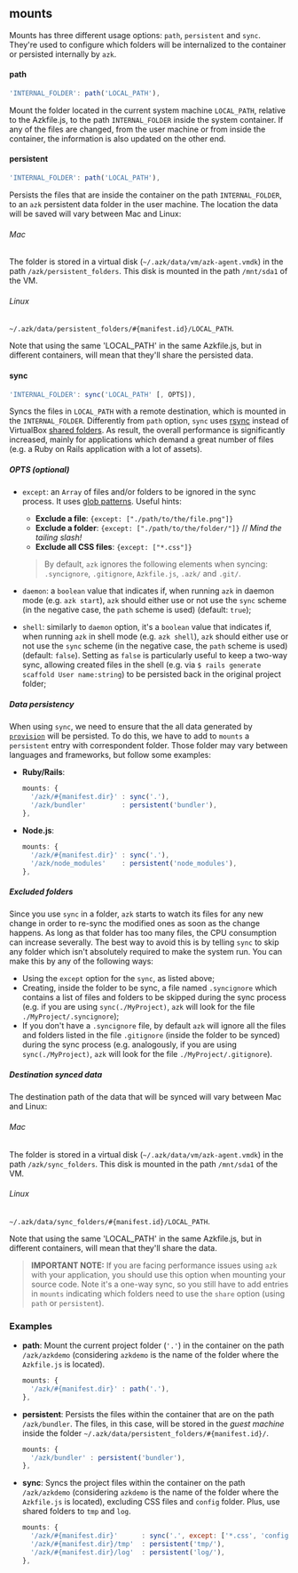 ## mounts

Mounts has three different usage options: `path`, `persistent` and `sync`. They're used to configure which folders will be internalized to the container or persisted internally by `azk`.

#### path

```js
'INTERNAL_FOLDER': path('LOCAL_PATH'),
```

Mount the folder located in the current system machine `LOCAL_PATH`, relative to the Azkfile.js, to the path `INTERNAL_FOLDER` inside the system container. If any of the files are changed, from the user machine or from inside the container, the information is also updated on the other end.


#### persistent

```js
'INTERNAL_FOLDER': path('LOCAL_PATH'),
```

Persists the files that are inside the container on the path `INTERNAL_FOLDER`, to an `azk` persistent data folder in the user machine. The location the data will be saved will vary between Mac and Linux:

###### Mac

The folder is stored in a virtual disk (`~/.azk/data/vm/azk-agent.vmdk`) in the path `/azk/persistent_folders`. This disk is mounted in the path `/mnt/sda1` of the VM.

###### Linux

`~/.azk/data/persistent_folders/#{manifest.id}/LOCAL_PATH`.

Note that using the same 'LOCAL_PATH' in the same Azkfile.js, but in different containers, will mean that they'll share the persisted data.

#### sync

```js
'INTERNAL_FOLDER': sync('LOCAL_PATH' [, OPTS]),
```

Syncs the files in `LOCAL_PATH` with a remote destination, which is mounted in the `INTERNAL_FOLDER`. Differently from `path` option, `sync` uses [rsync](https://rsync.samba.org/) instead of VirtualBox [shared folders](https://www.virtualbox.org/manual/ch04.html#sharedfolders). As result, the overall performance is significantly increased, mainly for applications which demand a great number of files (e.g. a Ruby on Rails application with a lot of assets).

##### OPTS (optional)

* `except`: an `Array` of files and/or folders to be ignored in the sync process. It uses [glob patterns](http://teaching.idallen.com/dat2330/06w/notes/glob_patterns.txt). Useful hints:
  * **Exclude a file**: `{except: ["./path/to/the/file.png"]}`
  * **Exclude a folder**: `{except: ["./path/to/the/folder/"]}` // *Mind the tailing slash!*
  * **Exclude all CSS files**: `{except: ["*.css"]}`

  > By default, `azk` ignores the following elements when syncing: `.syncignore`, `.gitignore`, `Azkfile.js`, `.azk/` and `.git/`.

* `daemon`: a `boolean` value that indicates if, when running `azk` in daemon mode (e.g. `azk start`), `azk` should either use or not use the `sync` scheme (in the negative case, the `path` scheme is used) (default: `true`);
* `shell`: similarly to `daemon` option, it's a `boolean` value that indicates if, when running `azk` in shell mode (e.g. `azk shell`), `azk` should either use or not use the `sync` scheme (in the negative case, the `path` scheme is used) (default: `false`). Setting as `false` is particularly useful to keep a two-way sync, allowing created files in the shell (e.g. via `$ rails generate scaffold User name:string`) to be persisted back in the original project folder;

##### Data persistency
When using `sync`, we need to ensure that the all data generated by [`provision`](/en/reference/azkfilejs/provision.html) will be persisted. To do this, we have to add to `mounts` a `persistent` entry with correspondent folder. Those folder may vary between languages and frameworks, but follow some examples:

* __Ruby/Rails__:
  ```js
  mounts: {
    '/azk/#{manifest.dir}' : sync('.'),
    '/azk/bundler'         : persistent('bundler'),
  },
  ```

* __Node.js__:
  ```js
  mounts: {
    '/azk/#{manifest.dir}' : sync('.'),
    '/azk/node_modules'    : persistent('node_modules'),
  },
  ```

##### Excluded folders
Since you use `sync` in a folder, `azk` starts to watch its files for any new change in order to re-sync the modified ones as soon as the change happens. As long as that folder has too many files, the CPU consumption can increase severally. The best way to avoid this is by telling `sync` to skip any folder which isn't absolutely required to make the system run. You can make this by any of the following ways:

* Using the `except` option for the `sync`, as listed above;
* Creating, inside the folder to be sync, a file named `.syncignore` which contains a list of files and folders to be skipped during the sync process (e.g. if you are using `sync(./MyProject)`, `azk` will look for the file `./MyProject/.syncignore`);
* If you don't have a `.syncignore` file, by default `azk` will ignore all the files and folders listed in the file `.gitignore` (inside the folder to be synced) during the sync process (e.g. analogously, if you are using `sync(./MyProject)`, `azk` will look for the file `./MyProject/.gitignore`).

##### Destination synced data

The destination path of the data that will be synced will vary between Mac and Linux:

###### Mac

The folder is stored in a virtual disk (`~/.azk/data/vm/azk-agent.vmdk`) in the path `/azk/sync_folders`. This disk is mounted in the path `/mnt/sda1` of the VM.

###### Linux

`~/.azk/data/sync_folders/#{manifest.id}/LOCAL_PATH`.

Note that using the same 'LOCAL_PATH' in the same Azkfile.js, but in different containers, will mean that they'll share the data.

> **IMPORTANT NOTE:** If you are facing performance issues using `azk` with your application, you should use this option when mounting your source code. Note it's a one-way sync, so you still have to add entries in `mounts` indicating which folders need to use the `share` option (using `path` or `persistent`).

### Examples

* __path__: Mount the current project folder (`'.'`) in the container on the path `/azk/azkdemo` (considering `azkdemo` is the name of the folder where the `Azkfile.js` is located).

  ```js
  mounts: {
    '/azk/#{manifest.dir}' : path('.'),
  },
  ```

* __persistent__: Persists the files within the container that are on the path `/azk/bundler`. The files, in this case, will be stored in the _guest machine_ inside the folder `~/.azk/data/persistent_folders/#{manifest.id}/`.

  ```js
  mounts: {
    '/azk/bundler' : persistent('bundler'),
  },
  ```

* __sync__: Syncs the project files within the container on the path `/azk/azkdemo` (considering `azkdemo` is the name of the folder where the `Azkfile.js` is located), excluding CSS files and `config` folder. Plus, use shared folders to `tmp` and `log`.

  ```js
  mounts: {
    '/azk/#{manifest.dir}'      : sync('.', except: ['*.css', 'config/']),
    '/azk/#{manifest.dir}/tmp'  : persistent('tmp/'),
    '/azk/#{manifest.dir}/log'  : persistent('log/'),
  },
  ```
